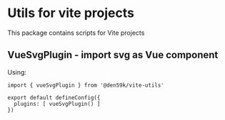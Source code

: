 # Utils for vite projects

This package contains scripts for Vite projects

## VueSvgPlugin - import svg as Vue component

Using:
```
import { vueSvgPlugin } from '@den59k/vite-utils'

export default defineConfig({
  plugins: [ vueSvgPlugin() ]
})

```